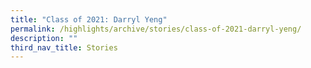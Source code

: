 ```yaml
---
title: "Class of 2021: Darryl Yeng"
permalink: /highlights/archive/stories/class-of-2021-darryl-yeng/
description: ""
third_nav_title: Stories
---
```

